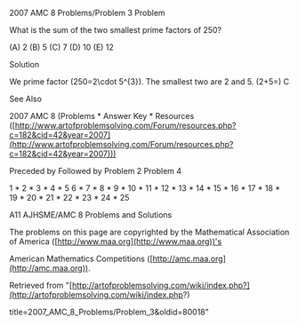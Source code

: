 2007 AMC 8 Problems/Problem 3 Problem

What is the sum of the two smallest prime factors of 250?

(A) 2 (B) 5 (C) 7 (D) 10 (E) 12

Solution

We prime factor \(250=2\cdot 5^{3}\). The smallest two are 2 and 5. \(2+5=\) C

See Also

2007 AMC 8 (Problems * Answer Key * Resources ([http://www.artofproblemsolving.com/Forum/resources.php?c=182&cid=42&year=2007](http://www.artofproblemsolving.com/Forum/resources.php?c=182&cid=42&year=2007)))

Preceded by  Followed by  Problem 2 Problem 4

1 * 2 * 3 * 4 * 5 6 * 7 * 8 * 9 * 10 * 11 * 12 * 13 * 14 * 15 * 16 * 17 * 18 * 19 * 20 * 21 * 22 * 23 * 24 * 25

A11 AJHSME/AMC 8 Problems and Solutions

The problems on this page are copyrighted by the Mathematical Association of America ([http://www.maa.org](http://www.maa.org))'s

American Mathematics Competitions ([http://amc.maa.org](http://amc.maa.org)).

Retrieved from "[http://artofproblemsolving.com/wiki/index.php?](http://artofproblemsolving.com/wiki/index.php?)

title=2007_AMC_8_Problems/Problem_3&oldid=80018"